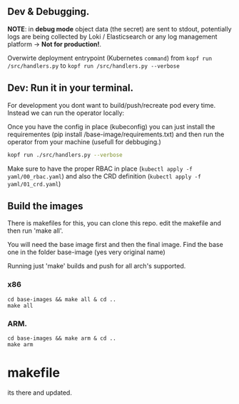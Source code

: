 ## Dev & Debugging.


**NOTE**: in **debug mode** object data (the secret) are sent to stdout, potentially logs are being collected by Loki / Elasticsearch or any log management platform -> **Not for production!**.

Overwirte deployment entrypoint (Kubernetes `command`) from `kopf run /src/handlers.py` to `kopf run /src/handlers.py --verbose`

## Dev: Run it in your terminal.

For development you dont want to build/push/recreate pod every time. Instead we can run the operator locally:

Once you have the config in place (kubeconfig) you can just install the requirementes (pip install /base-image/requirements.txt) and then run the operator from your machine (usefull for debbuging.)

```bash
kopf run ./src/handlers.py --verbose
```

 Make sure to have the proper RBAC in place (`kubectl apply -f yaml/00_rbac.yaml`) and also the CRD definition (`kubectl apply -f yaml/01_crd.yaml`)

## Build the images

There is makefiles for this, you can clone this repo. edit the makefile and then run 'make all'.

You will need the base image first and then the final image.
Find the base one in the folder base-image (yes very original name)

Running just 'make' builds and push for all arch's supported. 

### x86

```
cd base-images && make all & cd ..
make all
```

### ARM. 

```
cd base-images && make arm & cd ..
make arm
```


# makefile

its there and updated.
